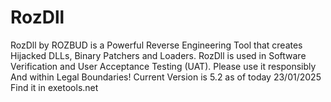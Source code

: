 # RozDll
RozDll by ROZBUD is a Powerful Reverse Engineering Tool that creates Hijacked DLLs, Binary Patchers and Loaders.
RozDll is used in Software Verification and User Acceptance Testing (UAT).
Please use it responsibly And within Legal Boundaries!
Current Version is 5.2 as of today 23/01/2025
Find it in exetools.net
